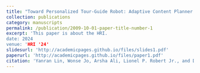 ```yaml
---
title: "Toward Personalized Tour-Guide Robot: Adaptive Content Planner based on Visitor's Engagement"
collection: publications
category: manuscripts
permalink: /publication/2009-10-01-paper-title-number-1
excerpt: 'This paper is about the HRI.
date: 2024
venue: 'HRI '24'
slidesurl: 'http://academicpages.github.io/files/slides1.pdf'
paperurl: 'http://academicpages.github.io/files/paper1.pdf'
citation: 'Yanran Lin, Wonse Jo, Arsha Ali, Lionel P. Robert Jr., and Dawn M. Tilbury. 2024. Toward Personalized Tour-Guide Robot: Adaptive Content Planner based on Visitor's Engagement. In Companion of the 2024 ACM/IEEE International Conference on Human-Robot Interaction (HRI '24). Association for Computing Machinery, New York, NY, USA, 674–678. https://doi.org/10.1145/3610978.3640731'
---
```


